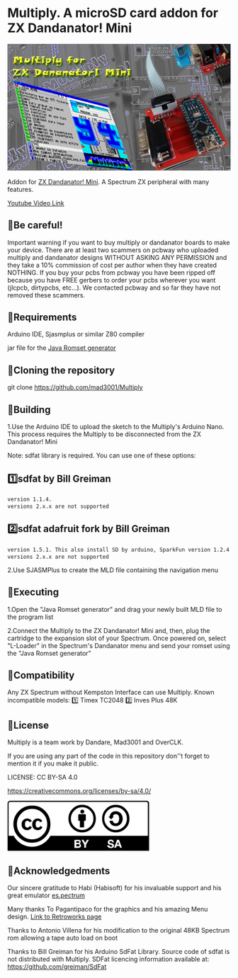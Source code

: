 # Multiply. A microSD card addon for ZX Dandanator! Mini

![Multiply](Logo_Multiplyweb.png)

Addon for [ZX Dandanator! Mini](http://www.dandare.es/Proyectos_Dandare/ZX_Dandanator!_Mini.html). A Spectrum ZX peripheral with many features.

[Youtube Video Link](https://www.youtube.com/watch?v=IbOcqb44hSs)

## :small_blue_diamond:Be careful!
Important warning if you want to buy multiply or dandanator boards to make your device.
There are at least two scammers on pcbway who uploaded multiply and dandanator designs WITHOUT ASKING ANY PERMISSION and they take a 10% commission of cost per author when they have created NOTHING. If you buy your pcbs from pcbway you have been ripped off because you have FREE gerbers to order your pcbs wherever you want (jlcpcb, dirtypcbs, etc...).
We contacted pcbway and so far they have not removed these scammers.

## :small_blue_diamond:Requirements
Arduino IDE, Sjasmplus or similar Z80 compiler

jar file for the [Java Romset generator](https://github.com/teiram/dandanator-mini.git)


## :small_blue_diamond:Cloning the repository
 git clone https://github.com/mad3001/Multiply

 
## :small_blue_diamond:Building
 1.Use the Arduino IDE to upload the sketch to the Multiply's Arduino Nano. This process requires the Multiply to be disconnected from the ZX Dandanator! Mini

  Note: sdfat library is required. You can use one of these options:
  ## :one:sdfat by Bill Greiman
	version 1.1.4.
    versions 2.x.x are not supported
  ## :two:sdfat adafruit fork by Bill Greiman
    version 1.5.1. This also install SD by arduino, SparkFun version 1.2.4
    versions 2.x.x are not supported 
 
 2.Use SJASMPlus to create the MLD file containing the navigation menu


 
## :small_blue_diamond:Executing
 1.Open the "Java Romset generator" and drag your newly built MLD file to the program list
 
 2.Connect the Multiply to the ZX Dandanator! Mini and, then, plug the cartridge to the expansion slot of your Spectrum. Once powered on, select "L-Loader" in the Spectrum's Dandanator menu and send your romset using the "Java Romset generator"

## :small_blue_diamond:Compatibility
 Any ZX Spectrum without Kempston Interface can use Multiply.
 Known incompatible models:
 :one: Timex TC2048
 :two: Inves Plus 48K
 
## :small_blue_diamond:License

Multiply is a team work by Dandare, Mad3001 and OverCLK.

If you are using any part of the code in this repository don''t forget to mention it if you make it public.

 LICENSE: CC BY-SA 4.0
 
 https://creativecommons.org/licenses/by-sa/4.0/
 
 ![cc](cc_logo_bysa.png)
 
## :small_blue_diamond:Acknowledgedments
 
 Our sincere gratitude to Habi (Habisoft) for his invaluable support and his great emulator [es.pectrum](http://www.habisoft.com/espectrum/)

 Many thanks To Pagantipaco for the graphics and his amazing Menu design. [Link to Retroworks page](http://www.retroworks.es/index.php)


 Thanks to Antonio Villena for his modification to the original 48KB Spectrum rom allowing a tape auto load on boot
 
 Thanks to Bill Greiman for his Arduino SdFat Library. Source code of sdfat is not distributed with Multiply. SDFat licencing information available at: https://github.com/greiman/SdFat
 
